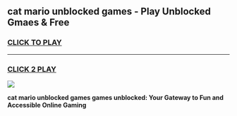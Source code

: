 
## cat mario unblocked games - Play Unblocked Gmaes & Free
<h3>
<a href="https://premium.freeplayer.one?title=cat_mario_unblocked_games&ref=20F">CLICK TO PLAY</a></h3>
<hr>

<h3>
<a href="https://premium.freeplayer.one?title=cat_mario_unblocked_games&ref=20F">CLICK 2 PLAY</a>
  
</h3>

<a href="https://premium.freeplayer.one?title=cat_mario_unblocked_games&ref=20F/"><img src="https://clearcache.store/games.png"></a>


**cat mario unblocked games games unblocked: Your Gateway to Fun and Accessible Online Gaming**
